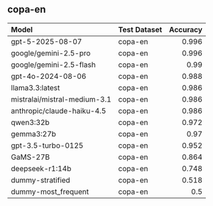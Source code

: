 ## copa-en

| Model                        | Test Dataset   |   Accuracy |
|:-----------------------------|:---------------|-----------:|
| gpt-5-2025-08-07             | copa-en        |      0.996 |
| google/gemini-2.5-pro        | copa-en        |      0.996 |
| google/gemini-2.5-flash      | copa-en        |      0.99  |
| gpt-4o-2024-08-06            | copa-en        |      0.988 |
| llama3.3:latest              | copa-en        |      0.986 |
| mistralai/mistral-medium-3.1 | copa-en        |      0.986 |
| anthropic/claude-haiku-4.5   | copa-en        |      0.986 |
| qwen3:32b                    | copa-en        |      0.972 |
| gemma3:27b                   | copa-en        |      0.97  |
| gpt-3.5-turbo-0125           | copa-en        |      0.952 |
| GaMS-27B                     | copa-en        |      0.864 |
| deepseek-r1:14b              | copa-en        |      0.748 |
| dummy-stratified             | copa-en        |      0.518 |
| dummy-most_frequent          | copa-en        |      0.5   |